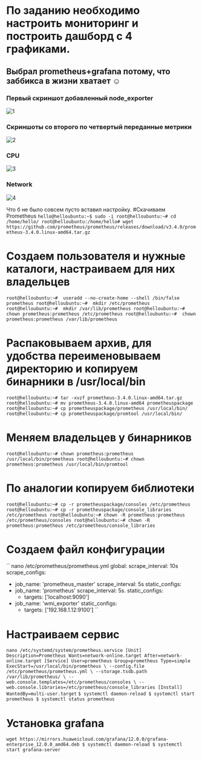 # По заданию необходимо настроить мониторинг и построить дашборд с 4 графиками.
## Выбрал prometheus+grafana потому, что заббикса в жизни хватает ☺ 

### Первый скриншот добавленный node_exporter
![1](screen/1.png)
### Скриншоты со второго по четвертый переданные метрики 
![2](screen/2.png)
### CPU
![3](screen/3.png)
### Network
![4](screen/4.png)

Что б не было совсем пусто вставил настройку. 
#Cкачиваем Prometheus
``
hello@helloubuntu:~$ sudo -i
root@helloubuntu:~# cd /home/hello/
root@helloubuntu:/home/hello# wget https://github.com/prometheus/prometheus/releases/download/v3.4.0/prometheus-3.4.0.linux-amd64.tar.gz
``
# Создаем пользователя и нужные каталоги, настраиваем для них владельцев
``
root@helloubuntu:~#  useradd --no-create-home --shell /bin/false prometheus
root@helloubuntu:~#  mkdir /etc/prometheus
root@helloubuntu:~#  mkdir /var/lib/prometheus
root@helloubuntu:~#  chown prometheus:prometheus /etc/prometheus
root@helloubuntu:~#  chown prometheus:prometheus /var/lib/prometheus
``
# Распаковываем архив, для удобства переименовываем директорию и копируем бинарники в /usr/local/bin
``
root@helloubuntu:~# tar -xvzf prometheus-3.4.0.linux-amd64.tar.gz
root@helloubuntu:~# mv prometheus-3.4.0.linux-amd64 prometheuspackage
root@helloubuntu:~# cp prometheuspackage/prometheus /usr/local/bin/
root@helloubuntu:~# cp prometheuspackage/promtool /usr/local/bin/
``
# Меняем владельцев у бинарников
``
root@helloubuntu:~# chown prometheus:prometheus /usr/local/bin/prometheus
root@helloubuntu:~# chown prometheus:prometheus /usr/local/bin/promtool
``
# По аналогии копируем библиотеки
``
root@helloubuntu:~# cp -r prometheuspackage/consoles /etc/prometheus
root@helloubuntu:~# cp -r prometheuspackage/console_libraries /etc/prometheus
root@helloubuntu:~# chown -R prometheus:prometheus /etc/prometheus/consoles
root@helloubuntu:~# chown -R prometheus:prometheus /etc/prometheus/console_libraries
``
# Создаем файл конфигурации
``
nano /etc/prometheus/prometheus.yml
global:
 scrape_interval: 10s
scrape_configs:
 - job_name: 'prometheus_master'
 scrape_interval: 5s
 static_configs:
  - job_name: 'prometheus'
    scrape_interval: 5s.
    static_configs:
      - targets: ['localhost:9090']
  - job_name: 'wmi_exporter'
    static_configs:
      - targets: ['192.168.1.12:9100']
``
# Настраиваем сервис
``
nano /etc/systemd/system/prometheus.service
[Unit]
Description=Prometheus
Wants=network-online.target
After=network-online.target
[Service]
User=prometheus
Group=prometheus
Type=simple
ExecStart=/usr/local/bin/prometheus \
--config.file /etc/prometheus/prometheus.yml \
--storage.tsdb.path /var/lib/prometheus/ \
--web.console.templates=/etc/prometheus/consoles \
--web.console.libraries=/etc/prometheus/console_libraries
[Install]
WantedBy=multi-user.target
``
``
$ systemctl daemon-reload
$ systemctl start prometheus
$ systemctl status prometheus
``
# Установка grafana
``
wget https://mirrors.huaweicloud.com/grafana/12.0.0/grafana-enterprise_12.0.0_amd64.deb
$ systemctl daemon-reload
$ systemctl start grafana-server
``
